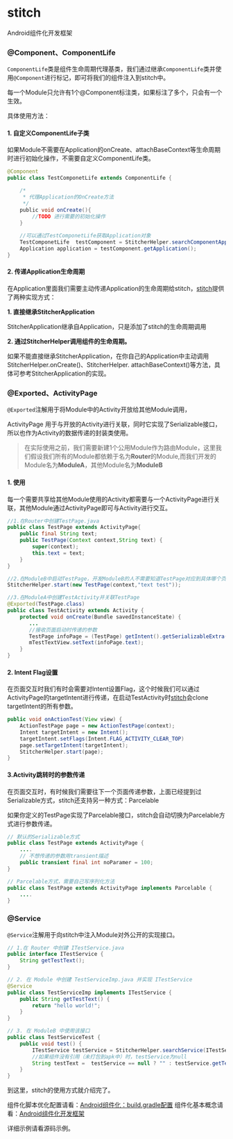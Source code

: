 # stitch
Android组件化开发框架

### @Component、ComponentLife
```ComponentLife```类是组件生命周期代理基类，我们通过继承```ComponentLife```类并使用```@Component```进行标记，即可将我们的组件注入到stitch中。

每一个Module只允许有1个@Component标注类，如果标注了多个，只会有一个生效。


具体使用方法：
#### 1. 自定义ComponentLife子类
如果Module不需要在Application的onCreate、attachBaseContext等生命周期时进行初始化操作，不需要自定义ComponentLife类。
```java
@Component
public class TestComponetLife extends ComponentLife {

    /*
     * 代理Application的OnCreate方法
     */
    public void onCreate(){
        //TODO 进行需要的初始化操作
    }
    
    //可以通过TestComponetLife获取Application对象
    TestComponetLife  testComponent = StitcherHelper.searchComponentApplication(TestComponetLife.class);
    Application application = testComponent.getApplication();
}
```
#### 2. 传递Application生命周期

在Application里面我们需要主动传递Application的生命周期给stitch，[stitch](https://github.com/bambootang/stitch)提供了两种实现方式：

**1.  直接继承StitcherApplication**

StitcherApplication继承自Application，只是添加了stitch的生命周期调用

**2.  通过StitcherHelper调用组件的生命周期。**

如果不能直接继承StitcherApplication，在你自己的Application中主动调用StitcherHelper.onCreate()、StitcherHelper. attachBaseContext()等方法，具体可参考StitcherApplication的实现。

### @Exported、ActivityPage
```@Exported```注解用于将Module中的Activity开放给其他Module调用，

ActivityPage 用于与开放的Activity进行关联，同时它实现了Serializable接口，所以也作为Activity的数据传递的封装类使用。

>在实际使用之前，我们需要新建1个公用Module作为路由Module，这里我们假设我们所有的Module都依赖于名为**Router**的Module,而我们开发的Module名为**ModuleA**，其他Module名为**ModuleB**

#### 1. 使用
每一个需要共享给其他Module使用的Activity都需要与一个ActivityPage进行关联，其他Module通过ActivityPage即可与Activity进行交互。

```java
//1.在Router中创建TestPage.java
public class TestPage extends ActivityPage{
    public final String text;
    public TestPage(Context context,String text) {
        super(context);
        this.text = text;
    }
}

//2.在ModuleB中启动TestPage，开发ModuleB的人不需要知道TestPage对应到具体哪个页面
StitcherHelper.start(new TestPage(context,"text test"));

//3.在ModuleA中创建TestActivity并关联TestPage
@Exported(TestPage.class)
public class TestActivity extends Activity {
    protected void onCreate(Bundle savedInstanceState) {
       ...
       //接收页面启动时传递的参数
       TestPage infoPage = (TestPage) getIntent().getSerializableExtra("TestPage");
       mTestTextView.setText(infoPage.text);
    }
}
```

#### 2. Intent Flag设置
在页面交互时我们有时会需要对Intent设置Flag，这个时候我们可以通过ActivityPage的targetIntent进行传递，在启动TestActivity时[stitch](https://github.com/bambootang/stitch)会clone targetIntent的所有参数。
```java
public void onActionTest(View view) {
    ActionTestPage page = new ActionTestPage(context);
    Intent targetIntent = new Intent();
    targetIntent.setFlags(Intent.FLAG_ACTIVITY_CLEAR_TOP)
    page.setTargetIntent(targetIntent);
    StitcherHelper.start(page);
}
```

#### 3.Activity跳转时的参数传递
在页面交互时，有时候我们需要往下一个页面传递参数，上面已经提到过Serializable方式，stitch还支持另一种方式：Parcelable

如果你定义的TestPage实现了Parcelable接口，stitch会自动切换为Parcelable方式进行参数传递。
```java
// 默认的Serializable方式
public class TestPage extends ActivityPage {
    ....
    // 不想传递的参数用transient描述
    public transient final int noParamer = 100;
}

// Parcelable方式，需要自己写序列化方法
public class TestPage extends ActivityPage implements Parcelable {
    ....
}
```

### @Service
```@Service```注解用于向stitch中注入Module对外公开的实现接口。


```java
// 1.在 Router 中创建 ITestService.java
public interface ITestService {
    String getTestText();
}

// 2. 在 Module 中创建 TestServiceImp.java 并实现 ITestService
@Service
public class TestServiceImp implements ITestService {
    public String getTestText() {
        return "hello world!";
    }
}

// 3. 在 ModuleB 中使用该接口
public class TestServiceTest {
    public void test() {
        ITestService testService = StitcherHelper.searchService(ITestService.class);
        //如果组件没有引用（未打包到apk中）时，testService为null
        String testText =  testService == null ? "" : testService.getTestText();
    }
}

```


到这里，stitch的使用方式就介绍完了。

组件化脚本优化配置请看：[Android组件化：build.gradle配置](https://www.jianshu.com/p/9620a40c203f)
组件化基本概念请看：[Android组件化开发框架](https://www.jianshu.com/p/3ed9f4c87990)


详细示例请看源码示例。
